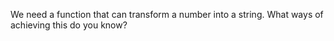 We need a function that can transform a number into a string.
What ways of achieving this do you know?